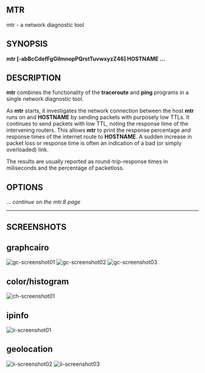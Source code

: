 MTR
---

mtr - a network diagnostic tool

SYNOPSIS
--------

**mtr \[-abBcCdefFgGilmnopPQrstTuvwxyzZ46\] HOSTNAME ...**

DESCRIPTION
-----------

**mtr** combines the functionality of the **traceroute** and **ping** programs in a single network diagnostic tool.

As **mtr** starts, it investigates the network connection between the host **mtr** runs on and **HOSTNAME** by sending packets with purposely low TTLs. It continues to send packets with low TTL, noting the response time of the intervening routers. This allows **mtr** to print the response percentage and response times of the internet route to **HOSTNAME**. A sudden increase in packet loss or response time is often an indication of a bad (or simply overloaded) link.

The results are usually reported as round-trip-response times in miliseconds and the percentage of packetloss.

OPTIONS
-------
... *continue on the mtr.8 page*

------------------------------------------------------------------------
SCREENSHOTS
-----------
## graphcairo
![gc-screenshot01](https://github.com/yvs2014/mtr/raw/master/img/gc-screenshot01.png)
![gc-screenshot02](https://github.com/yvs2014/mtr/raw/master/img/gc-screenshot02.png)
![gc-screenshot03](https://github.com/yvs2014/mtr/raw/master/img/gc-screenshot03.png)

## color/histogram
![ch-screenshot01](https://github.com/yvs2014/mtr/raw/master/img/ch-screenshot01.png)

## ipinfo
![ii-screenshot01](https://github.com/yvs2014/mtr/raw/master/img/ii-screenshot01.png)

## geolocation
![ii-screenshot02](https://github.com/yvs2014/mtr/raw/master/img/ii-screenshot02.png)
![ii-screenshot03](https://github.com/yvs2014/mtr/raw/master/img/ii-screenshot03.png)

